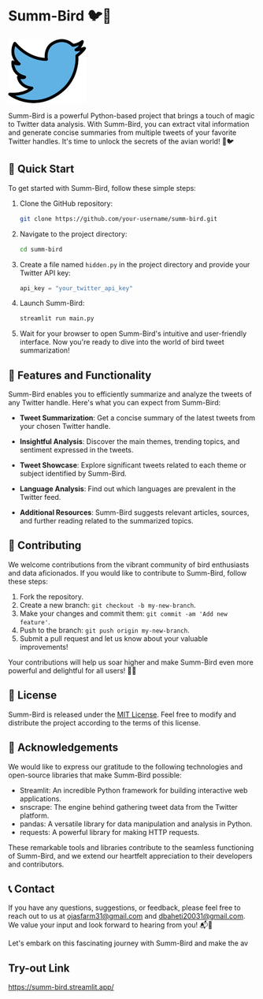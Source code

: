 # Summ-Bird 🐦📜

![Summ-Bird Logo](img.png)

Summ-Bird is a powerful Python-based project that brings a touch of magic to Twitter data analysis. With Summ-Bird, you can extract vital information and generate concise summaries from multiple tweets of your favorite Twitter handles. It's time to unlock the secrets of the avian world! 🌟🐦

## 🚀 Quick Start

To get started with Summ-Bird, follow these simple steps:

1. Clone the GitHub repository:

   ```bash
   git clone https://github.com/your-username/summ-bird.git
   ```

2. Navigate to the project directory:

   ```bash
   cd summ-bird
   ```

3. Create a file named `hidden.py` in the project directory and provide your Twitter API key:

   ```python
   api_key = "your_twitter_api_key"
   ```

4. Launch Summ-Bird:

   ```bash
   streamlit run main.py
   ```

5. Wait for your browser to open Summ-Bird's intuitive and user-friendly interface. Now you're ready to dive into the world of bird tweet summarization!

## 🦜 Features and Functionality

Summ-Bird enables you to efficiently summarize and analyze the tweets of any Twitter handle. Here's what you can expect from Summ-Bird:

- **Tweet Summarization**: Get a concise summary of the latest tweets from your chosen Twitter handle.

- **Insightful Analysis**: Discover the main themes, trending topics, and sentiment expressed in the tweets.

- **Tweet Showcase**: Explore significant tweets related to each theme or subject identified by Summ-Bird.

- **Language Analysis**: Find out which languages are prevalent in the Twitter feed.

- **Additional Resources**: Summ-Bird suggests relevant articles, sources, and further reading related to the summarized topics.

## 🤝 Contributing

We welcome contributions from the vibrant community of bird enthusiasts and data aficionados. If you would like to contribute to Summ-Bird, follow these steps:

1. Fork the repository.
2. Create a new branch: `git checkout -b my-new-branch`.
3. Make your changes and commit them: `git commit -am 'Add new feature'`.
4. Push to the branch: `git push origin my-new-branch`.
5. Submit a pull request and let us know about your valuable improvements!

Your contributions will help us soar higher and make Summ-Bird even more powerful and delightful for all users! 🚀🙌

## 📃 License

Summ-Bird is released under the [MIT License](https://opensource.org/licenses/MIT). Feel free to modify and distribute the project according to the terms of this license.

## 🙏 Acknowledgements

We would like to express our gratitude to the following technologies and open-source libraries that make Summ-Bird possible:

- Streamlit: An incredible Python framework for building interactive web applications.
- snscrape: The engine behind gathering tweet data from the Twitter platform.
- pandas: A versatile library for data manipulation and analysis in Python.
- requests: A powerful library for making HTTP requests.

These remarkable tools and libraries contribute to the seamless functioning of Summ-Bird, and we extend our heartfelt appreciation to their developers and contributors.

## 📞 Contact

If you have any questions, suggestions, or feedback, please feel free to reach out to us at [ojasfarm31@gmail.com](mailto:ojasfarm31@gmail.com) and [dbaheti20031@gmail.com](dbaheti2003@gmail.com). We value your input and look forward to hearing from you! 📬🦜

Let's embark on this fascinating journey with Summ-Bird and make the av


## Try-out Link
https://summ-bird.streamlit.app/
